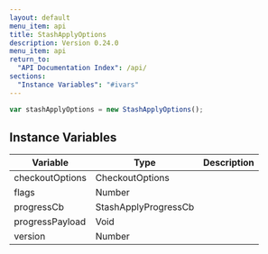 ```yaml
---
layout: default
menu_item: api
title: StashApplyOptions
description: Version 0.24.0
menu_item: api
return_to:
  "API Documentation Index": /api/
sections:
  "Instance Variables": "#ivars"
---
```


```js
var stashApplyOptions = new StashApplyOptions();
```

## <a name="ivars"></a>Instance Variables

| Variable | Type | Description |
| --- | --- | --- |
| <a name="checkoutOptions"></a>checkoutOptions | CheckoutOptions |  |
| <a name="flags"></a>flags | Number |  |
| <a name="progressCb"></a>progressCb | StashApplyProgressCb |  |
| <a name="progressPayload"></a>progressPayload | Void |  |
| <a name="version"></a>version | Number |  |

